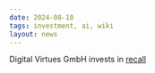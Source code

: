 ```yaml
---
date: 2024-08-10
tags: investment, ai, wiki
layout: news
---
```


Digital Virtues GmbH invests in [recall](https://www.getrecall.ai/)
